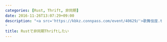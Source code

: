 ```yaml
---
categories: [Rust, Thrift, 非同期]
date: 2016-11-26T13:07:29+09:00
description: "<a src='https://kbkz.connpass.com/event/40629/'>歌舞伎座.tech#12「メッセージフォーマット/RPC勉強会」 - connpass</a>での発表用
"
title: Rustで非同期Thriftしたい
---
```


<section data-markdown
    data-separator="\n===\n"
    data-vertical="\n---\n"
    data-notes="^Note:">
<script type="text/template">

# Rustで非同期Thrift
----------------------
[歌舞伎座.tech#12「メッセージフォーマット/RPC勉強会」 - connpass](https://kbkz.connpass.com/event/40629/)

<!-- .slide: class="center" -->

===

# About Me
---------
![κeenのアイコン](/images/icon.png) <!-- .element: style="position:absolute;right:0;z-index:-1" -->

 * κeen
 * [@blackenedgold](https://twitter.com/blackenedgold)
 * Github: [KeenS](https://github.com/KeenS)
 * サイバーエージェントのエンジニア
 * Lisp, ML, Rust, Shell Scriptあたりを書きます

===

* <span style="font-size:150%">X</span> RPCライブラリを使う話
* <span style="font-size:150%">O</span> RPCライブラリを作る話

<!-- .slide: class="center" -->

===

# RPC
-----

* Remote Procedure Call
* リモートで呼べる
* 言語跨げる
* シリアライズフォーマットが決まれば大体出来る
* Thrift, protobuf/gRPC, avro...
* 大抵バイナリ
  + JSONに比べて2倍くらい効率がいい

===

# Thrift
--------

* Facebook発(現apache)RPCフレームワーク
* IDLから複数の言語向けのコードを吐ける
* 対応言語多い
* 新しい言語はthriftレポジトリフォークして追加

===

# Thrift vs gRPC
----------------

\                       | Thrift | gRPC
------------------------|:------:|:----:
ベース                  | 自前   | HTTP/2
コード生成              | o      | o
プロトコルのアップデート | o      | o
通信の多重化            | トランスポート次第  | o (HTTP/2)
認証                    | x  | o
例外                    | ユーザ定義可能 | 事前定義のみ?
対応言語                | 多い   | ほどほど
その他                  | union  | timestamp, anyなど
<!-- .element: style=" margin-right:auto; margin-left:auto"-->

===

# 何故Thrift?
-------------

* 仕事で使ってたから
* 仕事は「gRPCかthrift、まあthriftでいっしょ」で決まった

===

# RustとThrift
--------------
いくつか実装がある

===

## [sgnr/rust-thrift](https://github.com/sgnr/rust-thrift)

<!-- .slide: class="center" -->

===

![sgnr/rust-thrift is deprecated](/images/thrift/sgnr-rust-thrift.png)

===

## [maximg/thrift](https://github.com/maximg/thrift)

<!-- .slide: class="center" -->

===

![maximg/thrift is deprecated](/images/thrift/maximg-thrift.png)

===

## [terminalcloud/thrift](https://github.com/terminalcloud/thrift)

<!-- .slide: class="center" -->

===

![terminalcloud/thrift is deprecated](/images/thrift/terminalcloud.png)

===

# [thehydroimpulse/thrust](https://github.com/thehydroimpulse/thrust)
---------------------------

* Thrift RPC in Rust (Async I/O)
* 非同期!!
* apache/thriftベースじゃない（フルスクラッチ）
* コンパイラプラグインサポートとかも
* 作りかけ
  + `Latest commit 0a37b77 on 11 Apr`

→ フォークすることに

===

# [Finagle](https://github.com/twitter/finagle)
---------

* **Scalaの** RPCフレームワーク
* [You Server as a Function](https://monkey.org/~marius/funsrv.pdf)
* Nettyベース
* サーバとクライアント両方サポート
* Twitter製
* 良くも悪くもTwitterべったり

===

# Finagle Client
--------

* クライアントが賢い
* RPCではTCPベースのLBが使えない
  + クライアントはコネクション張りっぱなし
* クライアントサイドロードバランシングが必要
* Finagleはそこまでカバー
* 他にもエラーが起きたサーバ外したり色々

===

# Tokio
--------

* **Rustの** RPCフレームワーク
* mioベース
* Finagleを参考に開発
  + **開発中**
* tokio-core
  + コア部分
* tokio-proto
  + プロトコル実装のサポート
  + 絶賛API変更中
* tokio-service
  + サービス実装のサポート


===

# TokioとFinagle
-----------------

  \           | Tokio       | Finagle
--------------|:-----------:|:-------:
コア          | [tokio-core](https://github.com/tokio-rs/tokio-core) | [finagle-core](https://github.com/twitter/finagle/tree/develop/finagle-core)
Future        | [future](https://github.com/alexcrichton/futures-rs) | [twitter util](https://github.com/twitter/util)
非同期エンジン | [mio](https://github.com/carllerche/mio) | [netty](http://netty.io/)
<!-- .element: style=" margin-right:auto; margin-left:auto"-->


===

# [mio](https://github.com/carllerche/mio)
------

* 非同期イベントループライブラリ
* イベントドリブン
* ループ内ゼロアロケーション
* `epoll` などの薄いラッパ
* libuv, libevent, libev2などのRust版
* ソケットだけでなく *ファイルIO* 、インメモリチャネルとかも監視出来る

===

# [future](https://github.com/alexcrichton/futures-rs)
--------------

* [Zero-cost futures in Rust · Aaron Turon](https://aturon.github.io/blog/2016/08/11/futures/)
* ゼロコスト
* 普通にFutureを使うとランタイムにステートマシンになる
* お型付けは大変
    + `map` したら `Map<A, fn (A)->B>` の型が返ったり
* ストリーミング指向のAPIもある

===

# [tokio-core](https://github.com/tokio-rs/tokio-core)
--------------

* 非同期IOのフレームワーク
* Futureベース
* フレームドIOとストリーミングIO
* フレームワークというよりユーティリティ？
  + mioとfutureを合わせて使う

===

# [tokio-proto](https://github.com/tokio-rs/tokio-proto)
-------------

* 主にバイナリ列<->構造体の部分の面倒を見てくれる
* API変更中…
* バッファリングしてパースしやすくしてくれる
* プロトコルの多重化やってくれる(後述)

===

# [tokio-service](https://github.com/tokio-rs/tokio-service)
-----------------

* タスクサーバの面倒見てくれる
* 主にロードバランシング


===

# [Service](https://tokio-rs.github.io/tokio-service/tokio_service/trait.Service.html)
-------------

``` rust
pub trait Service {
    type Request;
    type Response;
    type Error;
    type Future: Future<Item=Self::Response, Error=Self::Error>;
    fn call(&self, req: Self::Request) -> Self::Future;
}
```

===

# Service
----------

* いわゆるハンドラ
* インターフェースさえ満たせばいい
  + ミドルウェアもハンドラも同じ扱い

===

# [NewService](https://tokio-rs.github.io/tokio-service/tokio_service/trait.NewService.html)
--------------

```rust
pub trait NewService {
    type Request;
    type Response;
    type Error;
    type Instance: Service<Request=Self::Request, Response=Self::Response, Error=Self::Error>;
    fn new_service(&self) -> Result<Self::Instance>;
}

impl<F, R> NewService for F where F: Fn() -> Result<R>, R: Service
```

===

# NewService
------------

* いわゆるAbstractServiceFactory的な存在
* コア数に応じてサービスを作ってくれる
* ただし`Service`を返す普通の関数も`NewService`になる
* [example](https://github.com/tokio-rs/tokio-line/blob/master/examples/echo_client_server.rs#L21)


===

# tokio-thrift
<!-- .slide: class="center" -->

===

# [tokio-thrift](https://github.com/KeenS/tokio-thrift)
--------------

* [KeenS/tokio-thrift](https://github.com/KeenS/tokio-thrift)
* この発表のために作った（作ってる）
* tokioベースのrustのthriftサポート
* thrustのフォーク
* 基本ツール全て
  + コードジェネレータ
  + コンパイラプラグイン
  + ランタイムライブラリ

===

# プロトコルスタック
-------------------

ユーザは実装に集中出来る仕組み

```
+------------------------------------------------+
| service   | tokio-service + 生成コード + ユーザ |
|------------------------------------------------|
| protocol  | tokio-proto   + tokio-thrift       |
|------------------------------------------------|
| transport | tokio-core                         |
+------------------------------------------------+
```

===

# サンプルコード
----------------

* [これ](https://github.com/KeenS/tokio-thrift/blob/master/example/simple_server_client/src/main.rs)

===

# ユーザビリティ
---------------

* サーバ: ユーザはインターフェースに沿ったコードを書くだけ
* クライアント: インターフェース通りに呼べる
* 返り値はFuture
* サーバ: 非同期実装と相性がいい
* クライアント: 非同期通信をそのままエンコード

===

# 実装の話

<!-- .slide: class="center" -->

===

# Thriftのプロトコル
-------------------

* 現状binary protocolのみ
  + fork元が実装してあった
* compactとか需要ある？
* 因みにJSONはやめとけ

===

# 所有権とゼロコピー
-------------------

* プロトコルのパースの部分の話
* Rustっぽい部分
* バッファの所有権をパース結果に渡すことでデータのコピーを避ける

===

# 所有権とゼロコピー
-------------------
バッファをresultにパースして

```
buffer
  |
+-+---------------+
|                 |
-------------------
| | | | | ... | | | <- バイト列
-------------------
```

===

# 所有権とゼロコピー
-------------------
resultにデータの所有権を渡してしまう

```
 result   buffer
   |        |
+--+----++--+-----+
|       ||        |
-------------------
| | | | | ... | | | <- バイト列
-------------------
```

===

# 複数メソッド
-------------

* 複数メソッドだと複数の引数/返値の型を扱う
* コネクションのハンドラは1つ
* 複数型をどうやって扱う？
  + [enumを定義](https://github.com/KeenS/tokio-thrift/blob/master/example/simple_server_client/src/thrift.rs#L67)
  + ゼロオーバーヘッド…

===

# 複数メソッド
-------------

```
 (methodA) (methodB)
     |         |
     +----+----+
          | <----- enum化
      [client]
          |
      [server]
          | <----- enumでディスパッチ
     +----+-----+
     |          |
(handlerA) (handlerB)
```

===

# つらい話
-----------------

* Thrift IDLのセマンティクスが書いてない
  + throws節のフィールドは直積？直和？
  + Javaで生成してみて推測するしかない
* フォークライブラリの実装が不完全
  + パーサはフルスクラッチで書き直した
  + [パーサコンビネータ便利](https://github.com/KeenS/tokio-thrift/blob/master/tokio-thrift-codegen/src/parser.rs#L517)
  + フォークした意味…
* Rustにエンコード出来ないthriftの機能もある
  + mapの定数は普通には無理
  + エラーどうしよう(`Error`トレイトの実装とEnum)
* 所有権の問題

===

# 言語との統合
-------------

* Rustには公式のシリアライズフレームワークがある
* [rustc-serialize](https://github.com/rust-lang-nursery/rustc-serialize)
* あるいはユーザ側のも
* [serde](https://github.com/serde-rs/serde)
* のっかりたいけどThriftに必要なデータがない
  + フィールドのシーケンス番号とか
* 今のところ自動生成に頼る
  + フレームワークにフィードバックした方がいい？

===

# コード生成の話
---------------

* [コンパイラプラグイン](https://github.com/KeenS/tokio-thrift/blob/master/tokio-thrift-macros/tests/service.rs#L10)微妙
  + 定義元ジャンプ、フィールド名補完などに難
* CLI生成は悪手
  + IDL変更する度CLI実行？
  + 生成コードはコミット？
    - CLIのバージョンがあるので基本はコミット。でも…
* ビルドツール統合が最良
  + FinagleにはScoogeがある
  + tokio-thriftでもやりたい
    - build.rsのサポート

===

# 多重化の話
------------

* 生のthrift on TCPだと通信を多重化出来ない
* tokio-proto側でpipelineやmultiplexなどをサポート
* pipeline: レスポンスを待たずに次のリクエスト
* multiplex: リクエストとレスポンスが入り乱れてもよい。プロトコルオーバーヘッドがある
* tokio-thriftは未対応

===

# Tokioの利点
-------------

* service: サーバとクライアント両方面倒見てくれる
  + サーバもCPUの数だけハンドラをクローンしてくれたりする
* protocol: 面倒毎が少ない(バッファ使ってくれる)
* Futureベースの非同期
* pipeline, multiplexによる多重化

===

# Tokioの欠点
-------------

* APIが不安定
  + tokio-thriftは今動かないorz
* thriftはストリーミング指向なのにバッファ使う
* Rustの痒い所に当たる
  + 返り値多相がない(`Future`を直接返せない)
  + アロケーションが必要になる
  + ダイナミックディスパッチが必要になる
  + 他言語と同水準のコスト

===

# まとめ
--------

* Thriftは広さで勝負
* コードジェネレータはビルドツールへの統合を
* IDLは既存のコードに乗っかった方が楽（上と競合）
* フレームワークを使うとみんな幸せ
* RPCはインターフェースベースであるべき
* 多重化はRPCより下のレイヤーで出来る

</script>
</section>
